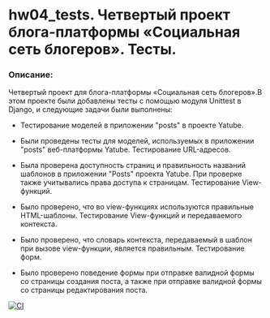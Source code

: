 # hw04_tests. Четвертый проект блога-платформы «Социальная сеть блогеров». Тесты.

### Описание:
Четвертый проект для блога-платформы «Социальная сеть блогеров».В этом проекте были добавлены тесты с помощью модуля Unittest в Django, и следующие задачи были выполнены:

- Тестирование моделей в приложении "posts" в проекте Yatube.

- Были проведены тесты для моделей, используемых в приложении "posts" веб-платформы Yatube.
Тестирование URL-адресов.

- Была проверена доступность страниц и правильность названий шаблонов в приложении "Posts" проекта Yatube. При проверке также учитывались права доступа к страницам.
Тестирование View-функций.

- Было проверено, что во view-функциях используются правильные HTML-шаблоны.
Тестирование View-функций и передаваемого контекста.

- Было проверено, что словарь контекста, передаваемый в шаблон при вызове view-функции, является правильным.
Тестирование форм.

- Было проверено поведение формы при отправке валидной формы со страницы создания поста, а также при отправке валидной формы со страницы редактирования поста.


[![CI](https://github.com/yandex-praktikum/hw04_tests/actions/workflows/python-app.yml/badge.svg?branch=master)](https://github.com/yandex-praktikum/hw04_tests/actions/workflows/python-app.yml)
